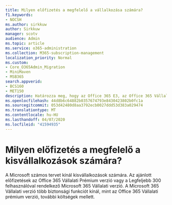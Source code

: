 ```yaml
---
title: Milyen előfizetés a megfelelő a vállalkozása számára?
f1.keywords:
- NOCSH
ms.author: sirkkuw
author: Sirkkuw
manager: scotv
audience: Admin
ms.topic: article
ms.service: o365-administration
ms.collection: M365-subscription-management
localization_priority: Normal
ms.custom:
- Core_O365Admin_Migration
- MiniMaven
- MSB365
search.appverid:
- BCS160
- MET150
description: Határozza meg, hogy az Office 365 E3, az Office 365 Vállalati Prémium verzió vagy a Microsoft 365 Vállalati verzió megfelelő-e a vállalkozásszámára.
ms.openlocfilehash: 44d8b6c64882b0357674793e8430423802b0fc1a
ms.sourcegitcommit: 053d42480d8aa3792ecb0027ddd53d383a029474
ms.translationtype: MT
ms.contentlocale: hu-HU
ms.lasthandoff: 04/07/2020
ms.locfileid: "41594935"
---
```

# <a name="what-subscription-is-right-for-your-small-business"></a>Milyen előfizetés a megfelelő a kisvállalkozások számára?

A Microsoft számos tervet kínál kisvállalkozások számára. Az ajánlott előfizetések az Office 365 Vállalati Prémium verzió vagy a Legfeljebb 300 felhasználóval rendelkező Microsoft 365 Vállalati verzió. A Microsoft 365 Vállalati verzió több biztonsági funkciót kínál, mint az Office 365 Vállalati prémium verzió, további költségek mellett.
